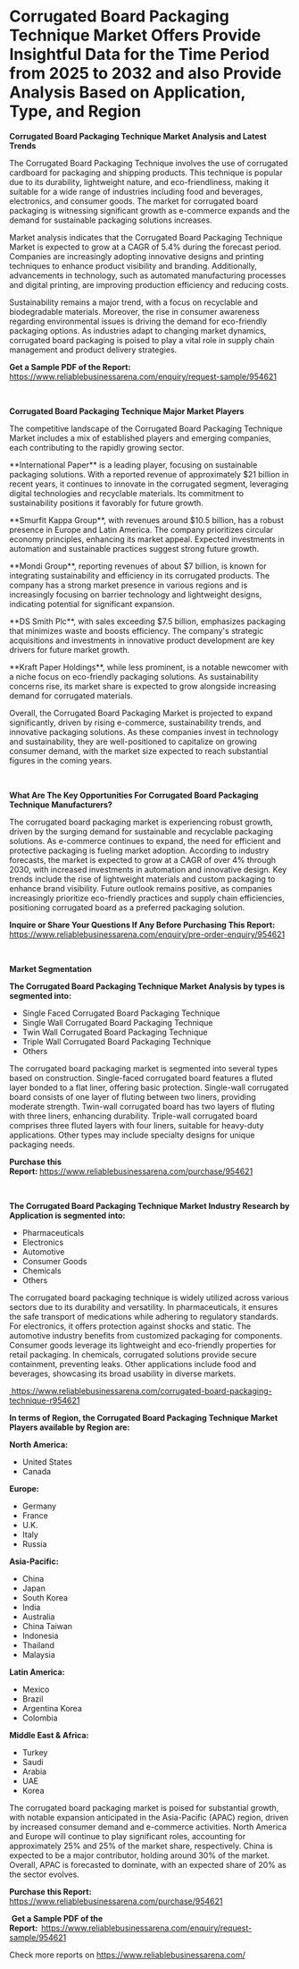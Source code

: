 <p><h1>Corrugated Board Packaging Technique Market Offers Provide Insightful Data for the Time Period from 2025 to 2032 and also Provide Analysis Based on Application, Type, and Region</h1></p><p><strong>Corrugated Board Packaging Technique Market Analysis and Latest Trends</strong></p>
<p><p>The Corrugated Board Packaging Technique involves the use of corrugated cardboard for packaging and shipping products. This technique is popular due to its durability, lightweight nature, and eco-friendliness, making it suitable for a wide range of industries including food and beverages, electronics, and consumer goods. The market for corrugated board packaging is witnessing significant growth as e-commerce expands and the demand for sustainable packaging solutions increases. </p><p>Market analysis indicates that the Corrugated Board Packaging Technique Market is expected to grow at a CAGR of 5.4% during the forecast period. Companies are increasingly adopting innovative designs and printing techniques to enhance product visibility and branding. Additionally, advancements in technology, such as automated manufacturing processes and digital printing, are improving production efficiency and reducing costs. </p><p>Sustainability remains a major trend, with a focus on recyclable and biodegradable materials. Moreover, the rise in consumer awareness regarding environmental issues is driving the demand for eco-friendly packaging options. As industries adapt to changing market dynamics, corrugated board packaging is poised to play a vital role in supply chain management and product delivery strategies.</p></p>
<p><strong>Get a Sample PDF of the Report:&nbsp;</strong> <a href="https://www.reliablebusinessarena.com/enquiry/request-sample/954621?utm_campaign=3173&utm_medium=2&utm_source=Github&utm_content=ia&utm_term=07032025&utm_id=corrugated-board-packaging-technique">https://www.reliablebusinessarena.com/enquiry/request-sample/954621</a></p>
<p>&nbsp;</p>
<p><strong>Corrugated Board Packaging Technique Major Market Players</strong></p>
<p><p>The competitive landscape of the Corrugated Board Packaging Technique Market includes a mix of established players and emerging companies, each contributing to the rapidly growing sector.</p><p>**International Paper** is a leading player, focusing on sustainable packaging solutions. With a reported revenue of approximately $21 billion in recent years, it continues to innovate in the corrugated segment, leveraging digital technologies and recyclable materials. Its commitment to sustainability positions it favorably for future growth.</p><p>**Smurfit Kappa Group**, with revenues around $10.5 billion, has a robust presence in Europe and Latin America. The company prioritizes circular economy principles, enhancing its market appeal. Expected investments in automation and sustainable practices suggest strong future growth.</p><p>**Mondi Group**, reporting revenues of about $7 billion, is known for integrating sustainability and efficiency in its corrugated products. The company has a strong market presence in various regions and is increasingly focusing on barrier technology and lightweight designs, indicating potential for significant expansion.</p><p>**DS Smith Plc**, with sales exceeding $7.5 billion, emphasizes packaging that minimizes waste and boosts efficiency. The company's strategic acquisitions and investments in innovative product development are key drivers for future market growth.</p><p>**Kraft Paper Holdings**, while less prominent, is a notable newcomer with a niche focus on eco-friendly packaging solutions. As sustainability concerns rise, its market share is expected to grow alongside increasing demand for corrugated materials.</p><p>Overall, the Corrugated Board Packaging Market is projected to expand significantly, driven by rising e-commerce, sustainability trends, and innovative packaging solutions. As these companies invest in technology and sustainability, they are well-positioned to capitalize on growing consumer demand, with the market size expected to reach substantial figures in the coming years.</p></p>
<p>&nbsp;</p>
<p><strong>What Are The Key Opportunities For Corrugated Board Packaging Technique Manufacturers?</strong></p>
<p><p>The corrugated board packaging market is experiencing robust growth, driven by the surging demand for sustainable and recyclable packaging solutions. As e-commerce continues to expand, the need for efficient and protective packaging is fueling market adoption. According to industry forecasts, the market is expected to grow at a CAGR of over 4% through 2030, with increased investments in automation and innovative design. Key trends include the rise of lightweight materials and custom packaging to enhance brand visibility. Future outlook remains positive, as companies increasingly prioritize eco-friendly practices and supply chain efficiencies, positioning corrugated board as a preferred packaging solution.</p></p>
<p><strong>Inquire or Share Your Questions If Any Before Purchasing This Report:</strong> <a href="https://www.reliablebusinessarena.com/enquiry/pre-order-enquiry/954621?utm_campaign=3173&utm_medium=2&utm_source=Github&utm_content=ia&utm_term=07032025&utm_id=corrugated-board-packaging-technique">https://www.reliablebusinessarena.com/enquiry/pre-order-enquiry/954621</a></p>
<p>&nbsp;</p>
<p><strong>Market Segmentation</strong></p>
<p><strong>The Corrugated Board Packaging Technique Market Analysis by types is segmented into:</strong></p>
<p><ul><li>Single Faced Corrugated Board Packaging Technique</li><li>Single Wall Corrugated Board Packaging Technique</li><li>Twin Wall Corrugated Board Packaging Technique</li><li>Triple Wall Corrugated Board Packaging Technique</li><li>Others</li></ul></p>
<p><p>The corrugated board packaging market is segmented into several types based on construction. Single-faced corrugated board features a fluted layer bonded to a flat liner, offering basic protection. Single-wall corrugated board consists of one layer of fluting between two liners, providing moderate strength. Twin-wall corrugated board has two layers of fluting with three liners, enhancing durability. Triple-wall corrugated board comprises three fluted layers with four liners, suitable for heavy-duty applications. Other types may include specialty designs for unique packaging needs.</p></p>
<p><strong>Purchase this Report:&nbsp;</strong><a href="https://www.reliablebusinessarena.com/purchase/954621?utm_campaign=3173&utm_medium=2&utm_source=Github&utm_content=ia&utm_term=07032025&utm_id=corrugated-board-packaging-technique">https://www.reliablebusinessarena.com/purchase/954621</a></p>
<p>&nbsp;</p>
<p><strong>The Corrugated Board Packaging Technique Market Industry Research by Application is segmented into:</strong></p>
<p><ul><li>Pharmaceuticals</li><li>Electronics</li><li>Automotive</li><li>Consumer Goods</li><li>Chemicals</li><li>Others</li></ul></p>
<p><p>The corrugated board packaging technique is widely utilized across various sectors due to its durability and versatility. In pharmaceuticals, it ensures the safe transport of medications while adhering to regulatory standards. For electronics, it offers protection against shocks and static. The automotive industry benefits from customized packaging for components. Consumer goods leverage its lightweight and eco-friendly properties for retail packaging. In chemicals, corrugated solutions provide secure containment, preventing leaks. Other applications include food and beverages, showcasing its broad usability in diverse markets.</p></p>
<p><a href="https://www.reliablebusinessarena.com/corrugated-board-packaging-technique-r954621?utm_campaign=3173&utm_medium=2&utm_source=Github&utm_content=ia&utm_term=07032025&utm_id=corrugated-board-packaging-technique">&nbsp;https://www.reliablebusinessarena.com/corrugated-board-packaging-technique-r954621</a></p>
<p><strong>In terms of Region, the Corrugated Board Packaging Technique Market Players available by Region are:</strong></p>
<p>
    <p> <strong> North America: </strong>
        <ul>
            <li>United States</li>
            <li>Canada</li>
        </ul>
        </p> 
    <p> <strong> Europe: </strong>
        <ul>
            <li>Germany</li>
            <li>France</li>
            <li>U.K.</li>
            <li>Italy</li>
            <li>Russia</li>
        </ul>
        </p> 
    <p> <strong> Asia-Pacific: </strong>
        <ul>
            <li>China</li>
            <li>Japan</li>
            <li>South Korea</li>
            <li>India</li>
            <li>Australia</li>
            <li>China Taiwan</li>
            <li>Indonesia</li>
            <li>Thailand</li>
            <li>Malaysia</li>
        </ul>
        </p> 
    <p> <strong> Latin America: </strong>
        <ul>
            <li>Mexico</li>
            <li>Brazil</li>
            <li>Argentina Korea</li>
            <li>Colombia</li>
        </ul>
        </p> 
    <p> <strong> Middle East & Africa: </strong>
        <ul>
            <li>Turkey</li>
            <li>Saudi</li>
            <li>Arabia</li>
            <li>UAE</li>
            <li>Korea</li>
        </ul>
    </p>
    </p>
<p><p>The corrugated board packaging market is poised for substantial growth, with notable expansion anticipated in the Asia-Pacific (APAC) region, driven by increased consumer demand and e-commerce activities. North America and Europe will continue to play significant roles, accounting for approximately 25% and 25% of the market share, respectively. China is expected to be a major contributor, holding around 30% of the market. Overall, APAC is forecasted to dominate, with an expected share of 20% as the sector evolves.</p></p>
<p><strong>Purchase this Report: </strong><a href="https://www.reliablebusinessarena.com/purchase/954621?utm_campaign=3173&utm_medium=2&utm_source=Github&utm_content=ia&utm_term=07032025&utm_id=corrugated-board-packaging-technique">https://www.reliablebusinessarena.com/purchase/954621</a></p>
<p>&nbsp;<strong>Get a Sample PDF of the Report:&nbsp;&nbsp;</strong><a href="https://www.reliablebusinessarena.com/enquiry/request-sample/954621?utm_campaign=3173&utm_medium=2&utm_source=Github&utm_content=ia&utm_term=07032025&utm_id=corrugated-board-packaging-technique">https://www.reliablebusinessarena.com/enquiry/request-sample/954621</a></p>
<p><strong></strong></p>
<p>Check more reports on <a href="https://www.reliablebusinessarena.com/?utm_campaign=3173&utm_medium=2&utm_source=Github&utm_content=ia&utm_term=07032025&utm_id=corrugated-board-packaging-technique">https://www.reliablebusinessarena.com/</a></p>